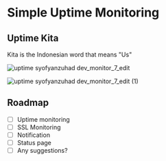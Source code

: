 # Simple Uptime Monitoring

## Uptime Kita

Kita is the Indonesian word that means "Us"

![uptime syofyanzuhad dev_monitor_7_edit](https://github.com/user-attachments/assets/a81c825f-435e-4061-a846-5bc5cb6243cf)

![uptime syofyanzuhad dev_monitor_7_edit (1)](https://github.com/user-attachments/assets/8951f941-ee3a-4bad-a0c6-f0efaad53fc4)

## Roadmap

- [ ] Uptime monitoring
- [ ] SSL Monitoring
- [ ] Notification
- [ ] Status page
- [ ] Any suggestions?

